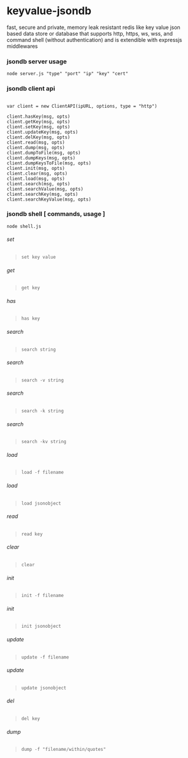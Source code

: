 # keyvalue-jsondb
fast, secure and private, memory leak resistant redis like key value json based data store or database that supports http, https, ws, wss, and command shell (without authentication) and is extendible with expressjs middlewares


### jsondb server usage

`node server.js "type" "port" "ip" "key" "cert"`


### jsondb client api

```

var client = new ClientAPI(ipURL, options, type = "http")

client.hasKey(msg, opts)
client.getKey(msg, opts)
client.setKey(msg, opts)
client.updateKey(msg, opts)
client.delKey(msg, opts)
client.read(msg, opts)
client.dump(msg, opts)
client.dumpToFile(msg, opts)
client.dumpKeys(msg, opts)
client.dumpKeysToFile(msg, opts)
client.init(msg, opts)
client.clear(msg, opts)
client.load(msg, opts)
client.search(msg, opts)
client.searchValue(msg, opts)
client.searchKey(msg, opts)
client.searchKeyValue(msg, opts)

```

### jsondb shell [ commands, usage ]

`node shell.js`

###### set
> `set key value`

###### get
> `get key`

###### has
> `has key`

###### search
> `search string`

###### search
> `search -v string`

###### search
> `search -k string`

###### search
> `search -kv string`

###### load
> `load -f filename`

###### load
> `load jsonobject`

###### read
> `read key`

###### clear
> `clear`

###### init
> `init -f filename`

###### init
> `init jsonobject`

###### update
> `update -f filename`

###### update
> `update jsonobject`

###### del
> `del key`

###### dump
> `dump -f "filename/within/quotes"`



<!-- 

1. jsondb server (http, https, ws, wss)
2. jsondb client (http, https, ws, wss)

-->

<!-- 

3. jsondb shell (http, https, ws, wss)

-->
